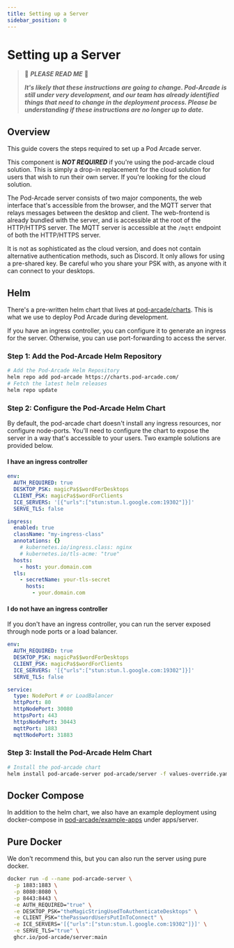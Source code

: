```yaml
---
title: Setting up a Server
sidebar_position: 0
---
```

# Setting up a Server

> :construction: ***PLEASE READ ME*** :construction:
>
>  ***It's likely that these instructions are going to change. Pod-Arcade is still under very development, and our team has already identified things that need to change in the deployment process. Please be understanding if these instructions are no longer up to date.***

## Overview

This guide covers the steps required to set up a Pod Arcade server.

This component is **_NOT REQUIRED_** if you're using the pod-arcade cloud solution. This is simply a drop-in replacement for the cloud solution for users that wish to run their own server. If you're looking for the cloud solution.

The Pod-Arcade server consists of two major components, the web interface that's accessible from the browser, and the MQTT server that relays messages between the desktop and client. The web-frontend is already bundled with the server, and is accessible at the root of the HTTP/HTTPS server. The MQTT server is accessible at the `/mqtt` endpoint of both the HTTP/HTTPS server.

It is not as sophisticated as the cloud version, and does not contain alternative authentication methods, such as Discord. It only allows for using a pre-shared key. Be careful who you share your PSK with, as anyone with it can connect to your desktops.


## Helm

There's a pre-written helm chart that lives at [pod-arcade/charts](https://github.com/pod-arcade/charts). This is what we use to deploy Pod Arcade during development.

If you have an ingress controller, you can configure it to generate an ingress for the server. Otherwise, you can use port-forwarding to access the server.

### Step 1: Add the Pod-Arcade Helm Repository

```bash title="shell"
# Add the Pod-Arcade Helm Repository
helm repo add pod-arcade https://charts.pod-arcade.com/
# Fetch the latest helm releases
helm repo update
```

### Step 2: Configure the Pod-Arcade Helm Chart

By default, the pod-arcade chart doesn't install any ingress resources, nor configure node-ports. You'll need to configure the chart to expose the server in a way that's accessible to your users. Two example solutions are provided below.

#### I have an ingress controller

```yaml title="values-override.yaml"
env:
  AUTH_REQUIRED: true
  DESKTOP_PSK: magicPa$$wordForDesktops
  CLIENT_PSK: magicPa$$wordForClients
  ICE_SERVERS: '[{"urls":["stun:stun.l.google.com:19302"]}]'
  SERVE_TLS: false

ingress:
  enabled: true
  className: "my-ingress-class"
  annotations: {}
    # kubernetes.io/ingress.class: nginx
    # kubernetes.io/tls-acme: "true"
  hosts: 
    - host: your.domain.com
  tls: 
    - secretName: your-tls-secret
      hosts:
        - your.domain.com
```

#### I do not have an ingress controller

If you don't have an ingress controller, you can run the server exposed through node ports or a load balancer.

```yaml title="values-override.yaml"
env:
  AUTH_REQUIRED: true
  DESKTOP_PSK: magicPa$$wordForDesktops
  CLIENT_PSK: magicPa$$wordForClients
  ICE_SERVERS: '[{"urls":["stun:stun.l.google.com:19302"]}]'
  SERVE_TLS: false

service:
  type: NodePort # or LoadBalancer
  httpPort: 80
  httpNodePort: 30080
  httpsPort: 443
  httpsNodePort: 30443
  mqttPort: 1883
  mqttNodePort: 31883
```

### Step 3: Install the Pod-Arcade Helm Chart

```bash title="shell"
# Install the pod-arcade chart
helm install pod-arcade-server pod-arcade/server -f values-override.yaml
```

## Docker Compose

In addition to the helm chart, we also have an example deployment using docker-compose in [pod-arcade/example-apps](https://github.com/pod-arcade/example-apps) under apps/server.

## Pure Docker

We don't recommend this, but you can also run the server using pure docker. 

```bash title="shell"
docker run -d --name pod-arcade-server \
  -p 1883:1883 \
  -p 8080:8080 \
  -p 8443:8443 \
  -e AUTH_REQUIRED="true" \
  -e DESKTOP_PSK="theMagicStringUsedToAuthenticateDesktops" \
  -e CLIENT_PSK="thePasswordUsersPutInToConnect" \
  -e ICE_SERVERS='[{"urls":["stun:stun.l.google.com:19302"]}]' \
  -e SERVE_TLS="true" \
  ghcr.io/pod-arcade/server:main
```